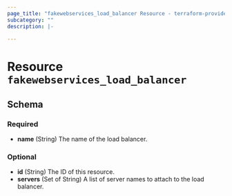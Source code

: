 ```yaml
---
page_title: "fakewebservices_load_balancer Resource - terraform-provider-fakewebservices"
subcategory: ""
description: |-
  
---
```


# Resource `fakewebservices_load_balancer`





## Schema

### Required

- **name** (String) The name of the load balancer.

### Optional

- **id** (String) The ID of this resource.
- **servers** (Set of String) A list of server names to attach to the load balancer.


